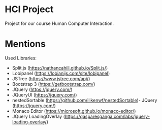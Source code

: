 # HCI Project

Project for our course Human Computer Interaction.

# Mentions

Used Libraries:
- Split.js (https://nathancahill.github.io/Split.js/)
- Lobipanel (https://lobianijs.com/site/lobipanel)
- JSTree (https://www.jstree.com/api/)
- Bootstrap 3 (https://getbootstrap.com/)
- JQuery (https://jquery.com/)
- JQueryUI (https://jquery.com/)
- nestedSortable (https://github.com/ilikenwf/nestedSortable)- JQuery (https://jquery.com/)
- Monaco Editor (https://microsoft.github.io/monaco-editor/)
- JQuery LoadingOverlay (https://gasparesganga.com/labs/jquery-loading-overlay/)